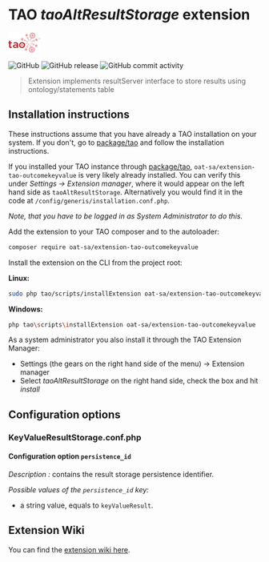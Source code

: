 # TAO _taoAltResultStorage_ extension

![TAO Logo](https://github.com/oat-sa/taohub-developer-guide/raw/master/resources/tao-logo.png)

![GitHub](https://img.shields.io/github/license/oat-sa/extension-tao-outcomekeyvalue.svg)
![GitHub release](https://img.shields.io/github/release/oat-sa/extension-tao-outcomekeyvalue.svg)
![GitHub commit activity](https://img.shields.io/github/commit-activity/y/oat-sa/extension-tao-outcomekeyvalue.svg)

> Extension implements resultServer interface to store results using ontology/statements table

## Installation instructions

These instructions assume that you have already a TAO installation on your system. If you don't, go to
[package/tao](https://github.com/oat-sa/package-tao) and follow the installation instructions.

If you installed your TAO instance through [package/tao](https://github.com/oat-sa/package-tao),
`oat-sa/extension-tao-outcomekeyvalue` is very likely already installed. You can verify this under _Settings -> Extension
manager_, where it would appear on the left hand side as `taoAltResultStorage`. Alternatively you would find it in
the code at `/config/generis/installation.conf.php`.

_Note, that you have to be logged in as System Administrator to do this._

Add the extension to your TAO composer and to the autoloader:
```bash
composer require oat-sa/extension-tao-outcomekeyvalue
```

Install the extension on the CLI from the project root:

**Linux:**
```bash
sudo php tao/scripts/installExtension oat-sa/extension-tao-outcomekeyvalue
```

**Windows:**
```bash
php tao\scripts\installExtension oat-sa/extension-tao-outcomekeyvalue
```

As a system administrator you also install it through the TAO Extension Manager:
- Settings (the gears on the right hand side of the menu) -> Extension manager
- Select _taoAltResultStorage_ on the right hand side, check the box and hit _install_

<!-- Uncomment and describe if applicable
## REST API
[](https://openapi.taotesting.com/viewer/?url=https://raw.githubusercontent.com/oat-sa/extension-tao-outcomekeyvalue/master/doc/rest.json)
-->

<!-- Uncomment and describe if applicable
## LTI Endpoints
-->

## Configuration options

### KeyValueResultStorage.conf.php

#### Configuration option `persistence_id`

*Description :* contains the result storage persistence identifier.

*Possible values of the `persistence_id` key:* 
* a string value, equals to `keyValueResult`.

## Extension Wiki
You can find the [extension wiki here](https://github.com/oat-sa/extension-tao-outcomekeyvalue/wiki).
